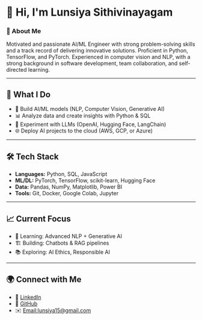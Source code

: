 # 👋 Hi, I'm Lunsiya Sithivinayagam

### 🧠 About Me 

Motivated and passionate AI/ML Engineer with strong problem-solving skills and a track record of delivering innovative solutions. Proficient in Python, TensorFlow, and PyTorch. Experienced in computer vision and NLP, with a strong background in software development, team collaboration, and self-directed learning.

---

## 🚀 What I Do

* 🤖 Build AI/ML models (NLP, Computer Vision, Generative AI)
* 📊 Analyze data and create insights with Python & SQL
* 🧩 Experiment with LLMs (OpenAI, Hugging Face, LangChain)
* 🌐 Deploy AI projects to the cloud (AWS, GCP, or Azure)

---

## 🛠️ Tech Stack

* **Languages:** Python, SQL, JavaScript
* **ML/DL:** PyTorch, TensorFlow, scikit-learn, Hugging Face
* **Data:** Pandas, NumPy, Matplotlib, Power BI
* **Tools:** Git, Docker, Google Colab, Jupyter

---

## 📈 Current Focus

* 🔬 Learning: Advanced NLP + Generative AI
* 🏗️ Building: Chatbots & RAG pipelines
* 📚 Exploring: AI Ethics, Responsible AI

---

## 🌍 Connect with Me

* 💼 [LinkedIn](https://www.linkedin.com/in/sithivinayagam-lunsiya/)
* 🐙 [GitHub](https://github.com/Si-Lunsi)
* ✉️ [Email:lunsiya15@gmail.com](lunsiya15@gmail.com)



